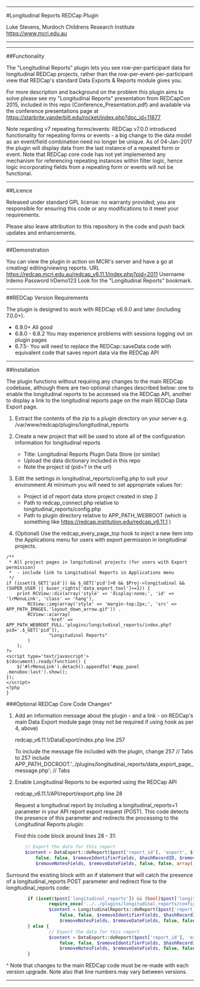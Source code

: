 ********************************************************************************
#Longitudinal Reports REDCap Plugin

Luke Stevens, Murdoch Childrens Research Institute https://www.mcri.edu.au
********************************************************************************


********************************************************************************
##Functionality

The "Longitudinal Reports" plugin lets you see row-per-participant data for 
longitudinal REDCap projects, rather than the row-per-event-per-participant
view that REDCap's standard Data Exports & Reports module gives you.

For more description and background on the problem this plugin aims to solve
please see my "Longitudinal Reports" presentation from REDCapCon 2015, included 
in this repo (Conference_Presentation.pdf) and available via the conference 
presentations page at https://starbrite.vanderbilt.edu/rocket/index.php?doc_id=11677 

Note regarding v7 repeating forms/events:
REDCap v7.0.0 introduced functionality for repeating forms or events - a big 
change to the data model as an event/field combination need no longer be unique.
As of 04-Jan-2017 the plugin will display data from the last instance of a 
repeated form or event. 
Note that REDCap core code has not yet implemented any mechanism for referencing
repeating instances within filter logic, hence logic incorporating fields from 
a repeating form or events will not be functional.

********************************************************************************
##Licence

Released under standard GPL license: no warranty provided; you are responsible 
for ensuring this code or any modifications to it meet your requirements. 

Please also leave attribution to this repository in the code and push back 
updates and enhancements.

********************************************************************************
##Demonstration

You can view the plugin in action on MCRI's server and have a go at creating/
editing/viewing reports. 
    URL       https://redcap.mcri.edu.au/redcap_v6.11.1/index.php?pid=2011
    Username  lrdemo
    Password  lrDemo123
Look for the "Longitudinal Reports" bookmark.

********************************************************************************
##REDCap Version Requirements

The plugin is designed to work with REDCap v6.9.0 and later (including 7.0.0+). 
 - 6.9.0+        All good
 - 6.8.0 - 6.8.2 You may experience problems with sessions logging out on
                 plugin pages
 - 6.7.5-        You will need to replace the REDCap::saveData code with 
                 equivalent code that saves report data via the REDCap API

********************************************************************************
##Installation

The plugin functions without requiring any changes to the main REDCap codebase, 
although there are two optional changes described below: one to enable the 
longitudinal reports to be accessed via the REDCap API, another to display a 
link to the longitudinal reports page on the main REDCap Data Export page.

1. Extract the contents of the zip to a plugin directory on your server
   e.g. /var/www/redcap/plugins/longitudinal_reports

2. Create a new project that will be used to store all of the configuration
   information for longitudinal reports
    - Title: Longitudinal Reports Plugin Data Store (or similar)
    - Upload the data dictionary included in this repo
    - Note the project id (pid=? in the url)

3. Edit the settings in longitudinal_reports/config.php to suit your environment
   At minimum you will need to set appropriate values for:
    - Project id of report data store project created in step 2
    - Path to redcap_connect.php relative to longitudinal_reports/config.php
    - Path to plugin directory relative to APP_PATH_WEBROOT (which is 
      something like https://redcap.institution.edu/redcap_v6.11.1 )

4. (Optional) Use the redcap_every_page_top hook to inject a new item into the 
   Applications menu for users with export permission in longitudinal projects.

```
/**
 * All project pages in longitudinal projects (for users with Export permission)
 *  - include link to Longitudinal Reports in Applications menu
 */
if (isset($_GET['pid']) && $_GET['pid']>0 && $Proj->longitudinal && (SUPER_USER || $user_rights['data_export_tool']>=1)) {
    print RCView::div(array('style' => 'display:none;', 'id' => 'lrMenuLink', 'class' => 'hang'),
        RCView::img(array('style' => 'margin-top:2px;', 'src' => APP_PATH_IMAGES.'layout_down_arrow.gif')) .
        RCView::a(array(
                'href' => APP_PATH_WEBROOT_FULL.'plugins/longitudinal_reports/index.php?pid='.$_GET['pid']), 
                "Longitudinal Reports"
        )
    );
?>
<script type='text/javascript'>
$(document).ready(function() {
    $('#lrMenuLink').detach().appendTo('#app_panel .menubox:last').show();
});
</script>
<?php
}
```

###Optional REDCap Core Code Changes^

1. Add an information message about the plugin - and a link - on REDCap's main
   Data Export module page (may not be required if using hook as per 4, above)

   redcap_v6.11.1/DataExport/index.php line 257
   
   To include the message file included with the plugin, change
      257  // Tabs
   to
      257  include APP_PATH_DOCROOT.'../plugins/longitudinal_reports/data_export_page_message.php'; // Tabs

2. Enable Longitudinal Reports to be exported using the REDCap API

   redcap_v6.11.1/API/report/export.php line 28

   Request a longitudinal report by including a longitudinal_reports=1 
   parameter in your API report export request (POST). This code detects the 
   presence of this parameter and redirects the processing to the Longitudinal
   Reports plugin:

   Find this code block around lines 28 - 31:
 ```php
		// Export the data for this report
		$content = DataExport::doReport($post['report_id'], 'export', $format, ($post['rawOrLabel'] == 'label'), ($post['rawOrLabelHeaders'] == 'label'), 
			false, false, $removeIdentifierFields, $hashRecordID, $removeUnvalidatedTextFields, 
			$removeNotesFields, $removeDateFields, false, false, array(), array(), false, $post['exportCheckboxLabel']);
```   
   Surround the existing block with an if statement that will catch the presence of a longitudinal_reports POST 
   parameter and redirect flow to the longitudinal_reports code:
```php
		if (isset($post['longitudinal_reports']) && (bool)$post['longitudinal_reports']) {
				require_once('../../plugins/longitudinal_reports/config.php');
				$content = LongitudinalReports::doReport($post['report_id'], 'export', $format, ($post['rawOrLabel'] == 'label'), ($post['rawOrLabelHeaders'] == 'label'), 
					false, false, $removeIdentifierFields, $hashRecordID, $removeUnvalidatedTextFields, 
					$removeNotesFields, $removeDateFields, false, false, array(), array(), false, $post['exportCheckboxLabel']);
		} else {
				// Export the data for this report
				$content = DataExport::doReport($post['report_id'], 'export', $format, ($post['rawOrLabel'] == 'label'), ($post['rawOrLabelHeaders'] == 'label'), 
					false, false, $removeIdentifierFields, $hashRecordID, $removeUnvalidatedTextFields, 
					$removeNotesFields, $removeDateFields, false, false, array(), array(), false, $post['exportCheckboxLabel']);
		}
 ```
 ^ Note that changes to the main REDCap code must be re-made with each version
 upgrade. Note also that line numbers may vary between versions.

********************************************************************************
